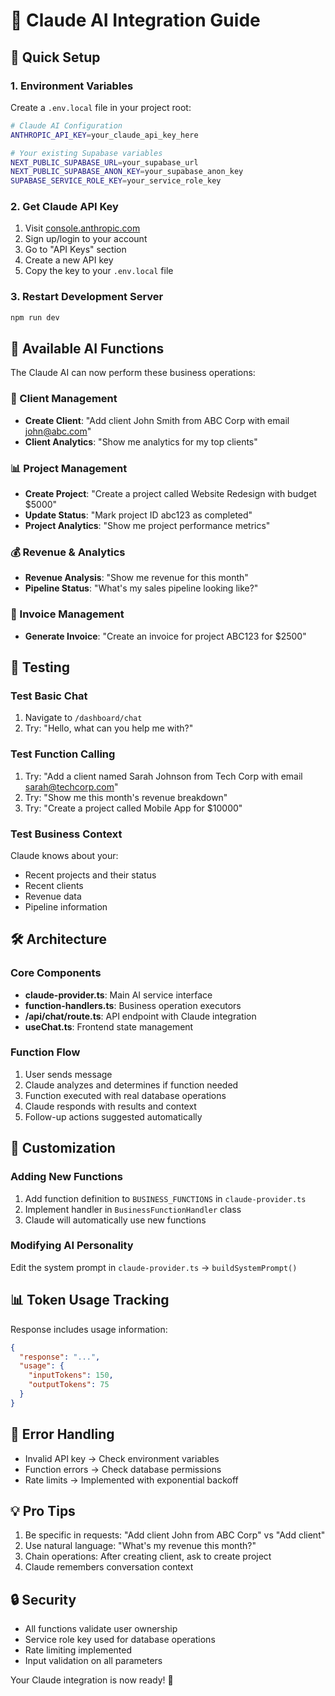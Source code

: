 # 🤖 Claude AI Integration Guide

## 🚀 Quick Setup

### 1. Environment Variables
Create a `.env.local` file in your project root:

```bash
# Claude AI Configuration
ANTHROPIC_API_KEY=your_claude_api_key_here

# Your existing Supabase variables
NEXT_PUBLIC_SUPABASE_URL=your_supabase_url
NEXT_PUBLIC_SUPABASE_ANON_KEY=your_supabase_anon_key
SUPABASE_SERVICE_ROLE_KEY=your_service_role_key
```

### 2. Get Claude API Key
1. Visit [console.anthropic.com](https://console.anthropic.com)
2. Sign up/login to your account
3. Go to "API Keys" section
4. Create a new API key
5. Copy the key to your `.env.local` file

### 3. Restart Development Server
```bash
npm run dev
```

## 🎯 Available AI Functions

The Claude AI can now perform these business operations:

### 👥 Client Management
- **Create Client**: "Add client John Smith from ABC Corp with email john@abc.com"
- **Client Analytics**: "Show me analytics for my top clients"

### 📊 Project Management  
- **Create Project**: "Create a project called Website Redesign with budget $5000"
- **Update Status**: "Mark project ID abc123 as completed"
- **Project Analytics**: "Show me project performance metrics"

### 💰 Revenue & Analytics
- **Revenue Analysis**: "Show me revenue for this month"
- **Pipeline Status**: "What's my sales pipeline looking like?"

### 📄 Invoice Management
- **Generate Invoice**: "Create an invoice for project ABC123 for $2500"

## 🧪 Testing

### Test Basic Chat
1. Navigate to `/dashboard/chat`
2. Try: "Hello, what can you help me with?"

### Test Function Calling
1. Try: "Add a client named Sarah Johnson from Tech Corp with email sarah@techcorp.com"
2. Try: "Show me this month's revenue breakdown"
3. Try: "Create a project called Mobile App for $10000"

### Test Business Context
Claude knows about your:
- Recent projects and their status
- Recent clients
- Revenue data
- Pipeline information

## 🛠 Architecture

### Core Components
- **claude-provider.ts**: Main AI service interface
- **function-handlers.ts**: Business operation executors  
- **/api/chat/route.ts**: API endpoint with Claude integration
- **useChat.ts**: Frontend state management

### Function Flow
1. User sends message
2. Claude analyzes and determines if function needed
3. Function executed with real database operations
4. Claude responds with results and context
5. Follow-up actions suggested automatically

## 🔧 Customization

### Adding New Functions
1. Add function definition to `BUSINESS_FUNCTIONS` in `claude-provider.ts`
2. Implement handler in `BusinessFunctionHandler` class
3. Claude will automatically use new functions

### Modifying AI Personality
Edit the system prompt in `claude-provider.ts` → `buildSystemPrompt()`

## 📊 Token Usage Tracking
Response includes usage information:
```json
{
  "response": "...",
  "usage": {
    "inputTokens": 150,
    "outputTokens": 75
  }
}
```

## 🚨 Error Handling
- Invalid API key → Check environment variables
- Function errors → Check database permissions
- Rate limits → Implemented with exponential backoff

## 💡 Pro Tips
1. Be specific in requests: "Add client John from ABC Corp" vs "Add client"
2. Use natural language: "What's my revenue this month?"
3. Chain operations: After creating client, ask to create project
4. Claude remembers conversation context

## 🔒 Security
- All functions validate user ownership
- Service role key used for database operations
- Rate limiting implemented
- Input validation on all parameters

Your Claude integration is now ready! 🎉
